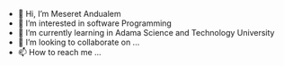 - 👋 Hi, I’m Meseret Andualem
- 👀 I’m interested in software Programming 
- 🌱 I’m currently learning in Adama Science and Technology University
- 💞️ I’m looking to collaborate on ...
- 📫 How to reach me ...

<!---
messiandu123/messiandu123 is a ✨ special ✨ repository because its `README.md` (this file) appears on your GitHub profile.
You can click the Preview link to take a look at your changes.
--->

